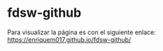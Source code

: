 # fdsw-github
Para visualizar la página es con el siguiente enlace: https://enriquem017.github.io/fdsw-github/
